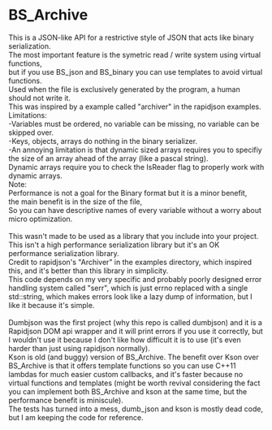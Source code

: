 # BS_Archive
This is a JSON-like API for a restrictive style of JSON that acts like binary serialization.\
The most important feature is the symetric read / write system using virtual functions,\
but if you use BS_json and BS_binary you can use templates to avoid virtual functions.\
Used when the file is exclusively generated by the program, a human should not write it.\
This was inspired by a example called "archiver" in the rapidjson examples.\
Limitations:\
-Variables must be ordered, no variable can be missing, no variable can be skipped over.\
-Keys, objects, arrays do nothing in the binary serializer.\
-An annoying limitation is that dynamic sized arrays requires you to specifiy\
 the size of an array ahead of the array (like a pascal string).\
Dynamic arrays require you to check the IsReader flag to properly work with dynamic arrays.\
Note:\
Performance is not a goal for the Binary format but it is a minor benefit,\
the main benefit is in the size of the file,\
So you can have descriptive names of every variable without a worry about micro optimization.\
\
This wasn't made to be used as a library that you include into your project. This isn't a high performance serialization library but it's an OK performance serialization library.\
Credit to rapidjson's "Archiver" in the examples directory, which inspired this, and it's better than this library in simplicity.\
This code depends on my very specific and probably poorly designed error handling system called "serr", which is just errno replaced with a single std::string, which makes errors look like a lazy dump of information, but I like it because it's simple.\
\
Dumbjson was the first project (why this repo is called dumbjson) and it is a Rapidjson DOM api wrapper and it will print errors if you use it correctly, but I wouldn't use it because I don't like how difficult it is to use (it's even harder than just using rapidjson normally).\
Kson is old (and buggy) version of BS_Archive. The benefit over Kson over BS_Archive is that it offers template functions so you can use C++11 lambdas for much easier custom callbacks, and it's faster because no virtual functions and templates (might be worth revival considering the fact you can implement both BS_Archive and kson at the same time, but the performance benefit is miniscule).\
The tests has turned into a mess, dumb_json and kson is mostly dead code, but I am keeping the code for reference.